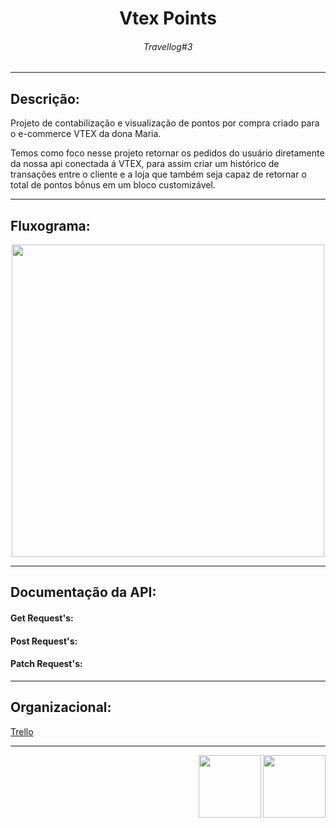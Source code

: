 <h1 align="center"> Vtex Points </h1>
<h6 align="center"> Travellog#3 </h6>

<hr>

<h2>Descrição: </h2>
<p> Projeto de contabilização e visualização de pontos por compra criado para o e-commerce VTEX da dona Maria.</p>
<p> Temos como foco nesse projeto retornar os pedidos do usuário diretamente da nossa api conectada á VTEX, para assim criar um histórico de transações entre o cliente e a loja que também seja capaz de retornar o total de pontos bônus em um bloco customizável.</p>

<hr>

<h2>Fluxograma: </h2>

<div align="center">
<img src="https://user-images.githubusercontent.com/85533288/180004653-ad2b83d7-32ef-4463-9c3f-105fddef693e.png" width="500px"/>
</div>
  
<hr>
  
<h2>Documentação da API: </h2>

  <h4>Get Request's: </h4>
   <p></p>
   <p></p>
   <p></p>
   
  <h4>Post Request's: </h4>
   <p></p>
   <p></p>
   <p></p>
   
  <h4>Patch Request's: </h4>
   <p></p>
   <p></p>
   <p></p>

<hr>

<h2>Organizacional: </h2>

<a href="https://trello.com/b/VZvKLDVt/api-pontos-organizacional" >Trello</a>

<hr>

<div>
<img src="https://media.giphy.com/avatars/VTEXCommerce/vyFCi9OWdzLC.GIF" width=100px align="right"/>
<img src="https://pbs.twimg.com/media/DyLSj2WXcAARVtw.png" width=100px align="right"/>
</div>
